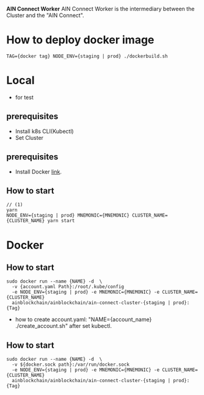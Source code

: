 **AIN Connect Worker** AIN Connect Worker is the intermediary between the Cluster and the "AIN Connect".


# How to deploy docker image
```
TAG={docker tag} NODE_ENV={staging | prod} ./dockerbuild.sh 
```

# Local
- for test

## prerequisites <Worker for K8s>
- Install k8s CLI(Kubectl)
- Set Cluster

## prerequisites <Worker For Docker>
- Install Docker [link](https://blog.cosmosfarm.com/archives/248/%EC%9A%B0%EB%B6%84%ED%88%AC-18-04-%EB%8F%84%EC%BB%A4-docker-%EC%84%A4%EC%B9%98-%EB%B0%A9%EB%B2%95/).

## How to start
```
// (1)
yarn
NODE_ENV={staging | prod} MNEMONIC={MNEMONIC} CLUSTER_NAME={CLUSTER_NAME} yarn start
```

# Docker

## How to start <Worker for K8s>
```
sudo docker run --name {NAME} -d  \
  -v {account.yaml Path}:/root/.kube/config
  -e NODE_ENV={staging | prod} -e MNEMONIC={MNEMONIC} -e CLUSTER_NAME={CLUSTER_NAME}
  ainblockchain/ainblockchain/ain-connect-cluster-{staging | prod}:{Tag}
```
- how to create account.yaml: "NAME={account_name} ./create_account.sh" after set kubectl.


## How to start <Worker for Docker>
```
sudo docker run --name {NAME} -d  \
  -v ${docker.sock path}:/var/run/docker.sock 
  -e NODE_ENV={staging | prod} -e MNEMONIC={MNEMONIC} -e CLUSTER_NAME={CLUSTER_NAME}
  ainblockchain/ainblockchain/ain-connect-cluster-{staging | prod}:{Tag}
```




